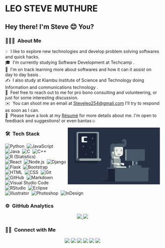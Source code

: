 
<h1>LEO STEVE MUTHURE</h1>

<h2>Hey there! I'm Steve 😊 You?</h2>

<!-- ## 👋 &nbsp;Hey there! I'm Aditya -->

### 👨🏻‍💻 &nbsp;About Me

💡 &nbsp;I like to explore new technologies and develop problem solving softwares  and quick hacks.\
🎓 &nbsp;I'm currently studying Software Development  at Techcamp .\
🌱 &nbsp;I'm on track  learning more about  softwares and how it can it assist on day to day basis  .\
✍️ &nbsp;I also study at Kiambu Institute of Science and Technology doing Information and communications technology .\
💬 &nbsp;Feel free to reach out to me for pro bono consulting and volunteering, or just for some interesting discussion.\
✉️ &nbsp;You can shoot me an email at Steveleo254@gmail.com I'll try to respond as soon as I can.\
📄 &nbsp;Please have a look at my [Résumé]((https://steveleoprof.netlify.app/)) for more details about me. I'm open to feedback and suggestions! or even bantas☺️

<img alt="Night Coding" src="https://raw.githubusercontent.com/AVS1508/AVS1508/master/assets/Night-Coding.gif" align="right"/>

### 🛠 &nbsp;Tech Stack

![Python](https://img.shields.io/badge/-Python-05122A?style=flat&logo=python)&nbsp;
![JavaScript](https://img.shields.io/badge/-JavaScript-05122A?style=flat&logo=javascript)&nbsp;
![Java](https://img.shields.io/badge/-Java-05122A?style=flat&logo=Java&logoColor=FFA518)&nbsp;
![C](https://img.shields.io/badge/-C-05122A?style=flat&logo=C&logoColor=A8B9CC)&nbsp;
![C++](https://img.shields.io/badge/-C++-05122A?style=flat&logo=C%2B%2B&logoColor=00599C)&nbsp;
![R (Statistics)](https://img.shields.io/badge/-R-05122A?style=flat&logo=R&logoColor=276DC3)\
![React](https://img.shields.io/badge/-React-05122A?style=flat&logo=react)&nbsp;
![Node.js](https://img.shields.io/badge/-Node.js-05122A?style=flat&logo=node.js)&nbsp;
![Django](https://img.shields.io/badge/-Django-05122A?style=flat&logo=django&logoColor=092E20)&nbsp;
![Flask](https://img.shields.io/badge/-Flask-05122A?style=flat&logo=flask)&nbsp;
![Bootstrap](https://img.shields.io/badge/-Bootstrap-05122A?style=flat&logo=bootstrap&logoColor=563D7C)\
![HTML](https://img.shields.io/badge/-HTML-05122A?style=flat&logo=HTML5)&nbsp;
![CSS](https://img.shields.io/badge/-CSS-05122A?style=flat&logo=CSS3&logoColor=1572B6)&nbsp;
![Git](https://img.shields.io/badge/-Git-05122A?style=flat&logo=git)&nbsp;
![GitHub](https://img.shields.io/badge/-GitHub-05122A?style=flat&logo=github)&nbsp;
![Markdown](https://img.shields.io/badge/-Markdown-05122A?style=flat&logo=markdown)\
![Visual Studio Code](https://img.shields.io/badge/-Visual%20Studio%20Code-05122A?style=flat&logo=visual-studio-code&logoColor=007ACC)&nbsp;
![RStudio](https://img.shields.io/badge/-RStudio-05122A?style=flat&logo=rstudio)&nbsp;
![Eclipse](https://img.shields.io/badge/-Eclipse-05122A?style=flat&logo=eclipse-ide&logoColor=2C2255)\
![Illustrator](https://img.shields.io/badge/-Illustrator-05122A?style=flat&logo=adobe-illustrator)&nbsp;
![Photoshop](https://img.shields.io/badge/-Photoshop-05122A?style=flat&logo=adobe-photoshop)&nbsp;
![InDesign](https://img.shields.io/badge/-InDesign-05122A?style=flat&logo=adobe-indesign)

### ⚙️ &nbsp;GitHub Analytics

<p align="center">
<a href="https://github.com">
  <img height="180em" src="https://github-readme-stats-eight-theta.vercel.app/api?username=steve-leo254&show_icons=true&theme=algolia&include_all_commits=true&count_private=true"/>
  <img height="180em" src="https://github-readme-stats-eight-theta.vercel.app/api/top-langs/?username=steve-leo254&layout=compact&langs_count=8&theme=algolia"/>
</a>
</p>

### 🤝🏻 &nbsp;Connect with Me

<p align="center">
<a href="https://steveleoprof.netlify.app/"><img src="https://img.shields.io/badge/-steveleoprof.com-3423A6?style=flat&logo=Google-Chrome&logoColor=white"/></a>
<a href="https://www.linkedin.com/in/leo-muthure-617b2726b/"><img src="https://img.shields.io/badge/-Leo_Muthure-0077B5?style=flat&logo=Linkedin&logoColor=white"/></a>
<a href="steveleo254@gmail.com"><img src="https://img.shields.io/badge/-steveleo254@gmail.com-D14836?style=flat&logo=Gmail&logoColor=white"/></a>
<a href="https://www.instagram.com/vostih_/"><img src="https://img.shields.io/badge/-SteveLeon-E4405F?style=flat&logo=Instagram&logoColor=white"/></a>
<a href="https://www.facebook.com/vostih.machwadez/"><img src="https://img.shields.io/badge/Steve Leon-E4405F?style=flat&logo=facebook&logoColor=white"/></a>
<a href="https://www.pinterest.com/leomuthure/"><img src="https://img.shields.io/badge/-Leo_Muthure-BD081C?style=flat&logo=Pinterest&logoColor=white"/></a>
</p>

